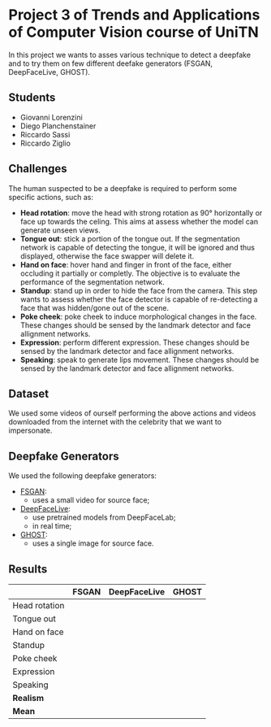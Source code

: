# Project 3 of Trends and Applications of Computer Vision course of UniTN

In this project we wants to asses various technique to detect a deepfake and to try them on few different deefake generators (FSGAN, DeepFaceLive, GHOST).

## Students

- Giovanni Lorenzini
- Diego Planchenstainer
- Riccardo Sassi
- Riccardo Ziglio

## Challenges

The human suspected to be a deepfake is required to perform some specific actions, such as:
- **Head rotation**: move the head with strong rotation as 90° horizontally or face up towards the celing. This aims at assess whether the model can generate unseen views.
- **Tongue out**: stick a portion of the tongue out. If the segmentation network is capable of detecting the tongue, it will be ignored and thus displayed, otherwise the face swapper will delete it.
- **Hand on face**: hover hand and finger in front of the face, either occluding it partially or completly. The objective is to evaluate the performance of the segmentation network.
- **Standup**: stand up in order to hide the face from the camera. This step wants to assess whether the face detector is capable of re-detecting a face that was hidden/gone out of the scene.
- **Poke cheek**: poke cheek to induce morphological changes in the face. These changes should be sensed by the landmark detector and face allignment networks.
- **Expression**: perform different expression. These changes should be sensed by the landmark detector and face allignment networks.
- **Speaking**: speak to generate lips movement. These changes should be sensed by the landmark detector and face allignment networks.

## Dataset

We used some videos of ourself performing the above actions and videos downloaded from the internet with the celebrity that we want to impersonate.

## Deepfake Generators

We used the following deepfake generators:
- [FSGAN](https://github.com/YuvalNirkin/fsgan):
    - uses a small video for source face;
- [DeepFaceLive](https://github.com/iperov/DeepFaceLive):
    - use pretrained models from DeepFaceLab;
    - in real time;
- [GHOST](https://github.com/ai-forever/ghost):
    - uses a single image for source face.
    
## Results

|               | FSGAN | DeepFaceLive | GHOST |
| :------------ | :---: | :----------: | :---: |
| Head rotation |       |              |       |
| Tongue out    |       |              |       |
| Hand on face  |       |              |       |
| Standup       |       |              |       |
| Poke cheek    |       |              |       |
| Expression    |       |              |       |
| Speaking      |       |              |       |
| **Realism**   |       |              |       |
| **Mean**      |       |              |       |
